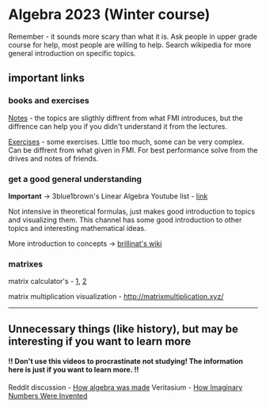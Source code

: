 # Algebra 2023 (Winter course)
Remember - it sounds more scary than what it is. Ask people in upper grade course for help, most people are willing to help.
Search wikipedia for more general introduction on specific topics.
## important links

### books and exercises
[Notes](https://www.book.store.bg/p349034/zapiski-po-algebra-linejna-algebra.html) - the topics are sligthly diffrent from what FMI introduces, but the diffrence can help you if you didn't understand it from the lectures.

[Exercises](https://www.book.store.bg/p288948/zadachi-po-algebra-linejna-algebra.html) - some exercises. Little too much, some can be very complex. Can be diffrent from what given in FMI. For best performance solve from the drives and notes of friends.

### get a good general understanding
**Important** -> 3blue1brown's Linear Algebra Youtube list - [link](https://www.youtube.com/watch?v=fNk_zzaMoSs&list=PLZHQObOWTQDPD3MizzM2xVFitgF8hE_ab)

Not intensive in theoretical formulas, just makes good introduction to topics and visualizing them.
This channel has some good introduction to other topics and interesting mathematical ideas.

More introduction to concepts -> [brillinat's wiki](https://brilliant.org/wiki/linear-algebra/)

### matrixes
matrix calculator's - [1](https://matrixcalc.org/bg/), [2](https://matrix.reshish.com/)

matrix multiplication visualization - http://matrixmultiplication.xyz/

---
## Unnecessary things (like history), but may be interesting if you want to learn more
#### **!! Don't use this videos to procrastinate not studying! The information here is just if you want to learn more. !!**
Reddit discussion - [How algebra was made](https://www.reddit.com/r/math/comments/lh8pm7/what_is_linear_algebra_actually_used_for_how_did/)
Veritasium - [How Imaginary Numbers Were Invented](https://www.youtube.com/watch?v=cUzklzVXJwo)
